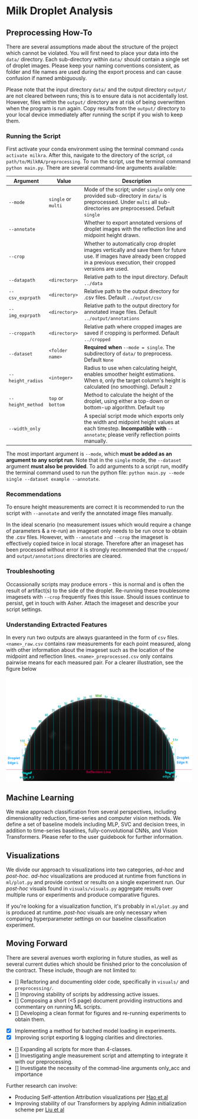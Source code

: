 # Milk Droplet Analysis

## Preprocessing How-To

There are several assumptions made about the structure of the project which cannot be violated. You will first need to place your data into the `data/` directory. Each sub-directory within `data/` should contain a single set of droplet images. Please keep your naming conventions consistent, as folder and file names are used during the export process and can cause confusion if named ambiguously.

Please note that the input directory `data/` and the output directory `output/` are not cleared between runs; this is to ensure data is not accidentally lost. However, files within the `output/` directory are at risk of being overwritten when the program is run again. Copy results from the `output/` directory to your local device immediately after running the script if you wish to keep them.

### Running the Script

First activate your conda environment using the terminal command `conda activate milkra`. After this, navigate to the directory of the script, `cd path/to/MilkRA/preprocessing`. To run the script, use the terminal command `python main.py`. There are several command-line arguments available:

| Argument           | Value               | Description                                                                                                                                                                                         |
|--------------------------|--------------------------|--------------------|
| `--mode`           | `single` or `multi` | Mode of the script; under `single` only one provided sub-directory in `data/` is preprocessed. Under `multi` all sub-directories are preprocessed. Default `single`                                 |
| `--annotate`       |                     | Whether to export annotated versions of droplet images with the reflection line and midpoint height drawn.                                                                           |
| `--crop`           |                     | Whether to automatically crop droplet images vertically and save them for future use. If images have already been cropped in a previous execution, their cropped versions are used. |
| `--datapath`       | `<directory>`       | Relative path to the input directory. Default `../data`                                                                                                                                             |
| `--csv_exprpath`   | `<directory>`       | Relative path to the output directory for .csv files. Default `../output/csv`                                                                                                                       |
| `--img_exprpath`   | `<directory>`       | Relative path to the output directory for annotated image files. Default `../output/annotations`                                                                                                    |
| `--croppath`       | `<directory>`       | Relative path where cropped images are saved if cropping is performed. Default `../cropped`                                                                                                         |
| `--dataset`        | `<folder name>`     | **Required when** `--mode = single`. The subdirectory of `data/` to preprocess. Default `None`                                                                                                      |
| `--height_radius`  | `<integer>`         | Radius to use when calculating height, enables smoother height estimations. When `0`, only the target column's height is calculated (no smoothing). Default `2`                                    |
| `--height_method`  | `top` or `bottom`   | Method to calculate the height of the droplet, using either a top-down or bottom-up algorithm. Default `top` |
| `--width_only`     |                     | A special script mode which exports only the width and midpoint height values at each timestep. **Incompatible with** `--annotate`; please verify reflection points manually.|


The most important argument is `--mode`, which **must be added as an argument to any script run**. Note that in the `single` mode, the `--dataset` argument **must also be provided**. To add arguments to a script run, modify the terminal command used to run the python file: `python main.py --mode single --dataset example --annotate`.

### Recommendations
To ensure height measurements are correct it is recommended to run the script with `--annotate` and verify the annotated image files manually.  

In the ideal scenario (no measurement issues which would require a change of parameters & a re-run) an imageset only needs to be run once to obtain the .csv files. However, with `--annotate` and `--crop` the imageset is effectively copied twice in local storage. Therefore after an imageset has been processed without error it is strongly recommended that the `cropped/` and `output/annotations` directories are cleared.

### Troubleshooting
Occassionally scripts may produce errors - this is normal and is often the result of artifact(s) to the side of the droplet. Re-running these troublesome imagesets with `--crop` frequently fixes this issue. Should issues continue to persist, get in touch with Asher. Attach the imageset and describe your script settings.


### Understanding Extracted Features
In every run two outputs are always guaranteed in the form of `csv` files. `<name>_raw.csv` contains raw measurements for each point measured, along with other information about the imageset such as the location of the midpoint and reflection lines. `<name>_preprocessed.csv` only contains pairwise means for each measured pair. For a clearer illustration, see the figure below

![alt text](https://github.com/veryeager/milkra/blob/main/content/README_diagram.png?raw=true)

## Machine Learning
We make approach classification from several perspectives, including dimensionality reduction, time-series and computer vision methods. We define a set of baseline models including MLP, SVC and decision trees, in addition to time-series baselines, fully-convolutional CNNs, and Vision Transformers. Please refer to the user guidebook for further information.

## Visualizations
We divide our approach to visualizations into two categories, _ad-hoc_ and _post-hoc_. _ad-hoc_ visualizations are produced at runtime from functions in `ml/plot.py` and provide context or results on a single experiment run. Our _post-hoc_ visuals found in `visuals/visuals.py` aggregate results over multiple runs or experiments and produce comparative figures.

If you're looking for a visualization function, it's probably in `ml/plot.py` and is produced at runtime. _post-hoc_ visuals are only necessary when comparing hyperparameter settings on our baseline classification experiment.

## Moving Forward
There are several avenues worth exploring in future studies, as well as several current duties which should be finished prior to the concolusion of the contract. These include, though are not limited to:
+ [] Refactoring and documenting older code, specifically in `visuals/` and `preprocessing/`. 
+ [] Improving stability of scripts by addressing active issues.
+ [] Composing a short (<5 page) document providing instructions and commentary on running ML scripts.
+ [] Developing a clean format for figures and re-running experiments to obtain them.
+ [x] Implementing a method for batched model loading in experiments.
+ [x] Improving script exporting & logging clarities and directories.
+ [] Expanding all scripts for more than 4-classes.
+ [] Investigating angle measurement script and attempting to integrate it with our preprocessing.
+ [] Investigate the necessity of the commad-line arguments only_acc and importance

Further research can involve:
+ Producing Self-attention Attribution visualizations per [Hao et al](https://arxiv.org/abs/2004.11207)
+ Improving stability of our Transformers by applying Admin initialization scheme per [Liu et al](https://arxiv.org/abs/2004.08249)
